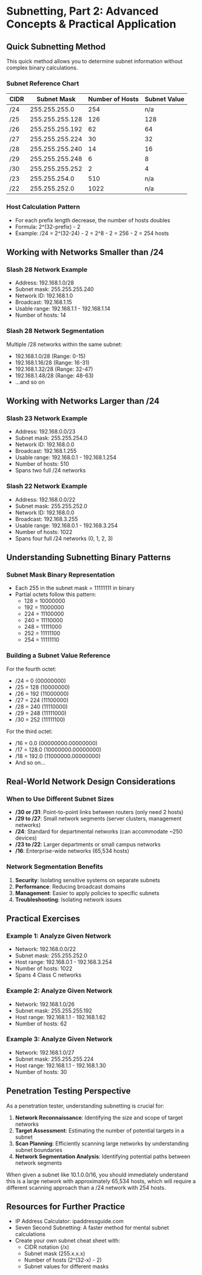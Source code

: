 # Subnetting, Part 2: Advanced Concepts & Practical Application

## Quick Subnetting Method

This quick method allows you to determine subnet information without complex binary calculations.

### Subnet Reference Chart

| CIDR | Subnet Mask | Number of Hosts | Subnet Value |
|------|-------------|-----------------|--------------|
| /24 | 255.255.255.0 | 254 | n/a |
| /25 | 255.255.255.128 | 126 | 128 |
| /26 | 255.255.255.192 | 62 | 64 |
| /27 | 255.255.255.224 | 30 | 32 |
| /28 | 255.255.255.240 | 14 | 16 |
| /29 | 255.255.255.248 | 6 | 8 |
| /30 | 255.255.255.252 | 2 | 4 |
| /23 | 255.255.254.0 | 510 | n/a |
| /22 | 255.255.252.0 | 1022 | n/a |

### Host Calculation Pattern

- For each prefix length decrease, the number of hosts doubles
- Formula: 2^(32-prefix) - 2
- Example: /24 = 2^(32-24) - 2 = 2^8 - 2 = 256 - 2 = 254 hosts

## Working with Networks Smaller than /24

### Slash 28 Network Example
- Address: 192.168.1.0/28
- Subnet mask: 255.255.255.240
- Network ID: 192.168.1.0
- Broadcast: 192.168.1.15
- Usable range: 192.168.1.1 - 192.168.1.14
- Number of hosts: 14

### Slash 28 Network Segmentation
Multiple /28 networks within the same subnet:
- 192.168.1.0/28 (Range: 0-15)
- 192.168.1.16/28 (Range: 16-31)
- 192.168.1.32/28 (Range: 32-47)
- 192.168.1.48/28 (Range: 48-63)
- ...and so on

## Working with Networks Larger than /24

### Slash 23 Network Example
- Address: 192.168.0.0/23
- Subnet mask: 255.255.254.0
- Network ID: 192.168.0.0
- Broadcast: 192.168.1.255
- Usable range: 192.168.0.1 - 192.168.1.254
- Number of hosts: 510
- Spans two full /24 networks

### Slash 22 Network Example
- Address: 192.168.0.0/22
- Subnet mask: 255.255.252.0
- Network ID: 192.168.0.0
- Broadcast: 192.168.3.255
- Usable range: 192.168.0.1 - 192.168.3.254
- Number of hosts: 1022
- Spans four full /24 networks (0, 1, 2, 3)

## Understanding Subnetting Binary Patterns

### Subnet Mask Binary Representation
- Each 255 in the subnet mask = 11111111 in binary
- Partial octets follow this pattern:
  - 128 = 10000000
  - 192 = 11000000
  - 224 = 11100000
  - 240 = 11110000
  - 248 = 11111000
  - 252 = 11111100
  - 254 = 11111110

### Building a Subnet Value Reference

For the fourth octet:
- /24 = 0 (00000000)
- /25 = 128 (10000000)
- /26 = 192 (11000000)
- /27 = 224 (11100000)
- /28 = 240 (11110000)
- /29 = 248 (11111000)
- /30 = 252 (11111100)

For the third octet:
- /16 = 0.0 (00000000.00000000)
- /17 = 128.0 (10000000.00000000)
- /18 = 192.0 (11000000.00000000)
- And so on...

## Real-World Network Design Considerations

### When to Use Different Subnet Sizes

- **/30 or /31**: Point-to-point links between routers (only need 2 hosts)
- **/29 to /27**: Small network segments (server clusters, management networks)
- **/24**: Standard for departmental networks (can accommodate ~250 devices)
- **/23 to /22**: Larger departments or small campus networks
- **/16**: Enterprise-wide networks (65,534 hosts)

### Network Segmentation Benefits

1. **Security**: Isolating sensitive systems on separate subnets
2. **Performance**: Reducing broadcast domains
3. **Management**: Easier to apply policies to specific subnets
4. **Troubleshooting**: Isolating network issues

## Practical Exercises

### Example 1: Analyze Given Network
- Network: 192.168.0.0/22
- Subnet mask: 255.255.252.0
- Host range: 192.168.0.1 - 192.168.3.254
- Number of hosts: 1022
- Spans 4 Class C networks

### Example 2: Analyze Given Network
- Network: 192.168.1.0/26
- Subnet mask: 255.255.255.192
- Host range: 192.168.1.1 - 192.168.1.62
- Number of hosts: 62

### Example 3: Analyze Given Network
- Network: 192.168.1.0/27
- Subnet mask: 255.255.255.224
- Host range: 192.168.1.1 - 192.168.1.30
- Number of hosts: 30

## Penetration Testing Perspective

As a penetration tester, understanding subnetting is crucial for:

1. **Network Reconnaissance**: Identifying the size and scope of target networks
2. **Target Assessment**: Estimating the number of potential targets in a subnet
3. **Scan Planning**: Efficiently scanning large networks by understanding subnet boundaries
4. **Network Segmentation Analysis**: Identifying potential paths between network segments

When given a subnet like 10.1.0.0/16, you should immediately understand this is a large network with approximately 65,534 hosts, which will require a different scanning approach than a /24 network with 254 hosts.

## Resources for Further Practice

- IP Address Calculator: ipaddressguide.com
- Seven Second Subnetting: A faster method for mental subnet calculations
- Create your own subnet cheat sheet with:
  - CIDR notation (/x)
  - Subnet mask (255.x.x.x)
  - Number of hosts (2^(32-x) - 2)
  - Subnet values for different masks
